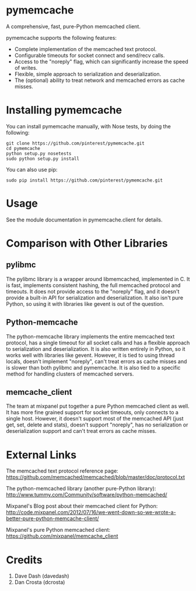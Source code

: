 pymemcache
==========

A comprehensive, fast, pure-Python memcached client.

pymemcache supports the following features:

* Complete implementation of the memcached text protocol.
* Configurable timeouts for socket connect and send/recv calls.
* Access to the "noreply" flag, which can significantly increase the speed of writes.
* Flexible, simple approach to serialization and deserialization.
* The (optional) ability to treat network and memcached errors as cache misses.

Installing pymemcache
=====================

You can install pymemcache manually, with Nose tests, by doing the following:

    git clone https://github.com/pinterest/pymemcache.git
    cd pymemcache
    python setup.py nosetests
    sudo python setup.py install

You can also use pip:

    sudo pip install https://github.com/pinterest/pymemcache.git

Usage
=====

See the module documentation in pymemcache.client for details.

Comparison with Other Libraries
===============================

pylibmc
-------

The pylibmc library is a wrapper around libmemcached, implemented in C. It is
fast, implements consistent hashing, the full memcached protocol and timeouts.
It does not provide access to the "noreply" flag, and it doesn't provide a
built-in API for serialization and deserialization. It also isn't pure Python,
so using it with libraries like gevent is out of the question.

Python-memcache
---------------

The python-memcache library implements the entire memcached text protocol, has
a single timeout for all socket calls and has a flexible approach to
serialization and deserialization. It is also written entirely in Python, so
it works well with libraries like gevent. However, it is tied to using thread
locals, doesn't implement "noreply", can't treat errors as cache misses and is
slower than both pylibmc and pymemcache. It is also tied to a specific method
for handling clusters of memcached servers.

memcache_client
---------------

The team at mixpanel put together a pure Python memcached client as well. It
has more fine grained support for socket timeouts, only connects to a single
host. However, it doesn't support most of the memcached API (just get, set,
delete and stats), doesn't support "noreply", has no serialization or
deserialization support and can't treat errors as cache misses.

External Links
==============

The memcached text protocol reference page:
  https://github.com/memcached/memcached/blob/master/doc/protocol.txt

The python-memcached library (another pure-Python library):
  http://www.tummy.com/Community/software/python-memcached/

Mixpanel's Blog post about their memcached client for Python:
  http://code.mixpanel.com/2012/07/16/we-went-down-so-we-wrote-a-better-pure-python-memcache-client/

Mixpanel's pure Python memcached client:
  https://github.com/mixpanel/memcache_client

Credits
=======

1. Dave Dash (davedash)
1. Dan Crosta (dcrosta)
